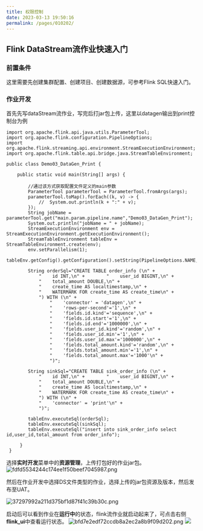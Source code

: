 ```yaml
---
title: 权限控制
date: 2023-03-13 19:50:16
permalink: /pages/010202/
---
```

## Flink DataStream流作业快速入门
### 前置条件
这里需要先创建集群配置、创建项目、创建数据源，可参考Flink SQL快速入门。

### 作业开发
首先先写dataStream流作业，写完后打jar包上传，这里以datagen输出到print控制台为例
```
import org.apache.flink.api.java.utils.ParameterTool;
import org.apache.flink.configuration.PipelineOptions;
import org.apache.flink.streaming.api.environment.StreamExecutionEnvironment;
import org.apache.flink.table.api.bridge.java.StreamTableEnvironment;

public class Demo03_DataGen_Print {

    public static void main(String[] args) {
    
        //通过该方式获取配置文件定义的main参数
        ParameterTool parameterTool = ParameterTool.fromArgs(args);
        parameterTool.toMap().forEach((k, v) -> {
            //  System.out.println(k + ":" + v);
        });
        String jobName = parameterTool.get("main.param.pipeline.name","Demo03_DataGen_Print");
        System.out.println("jobName = " + jobName);
        StreamExecutionEnvironment env = StreamExecutionEnvironment.getExecutionEnvironment();
        StreamTableEnvironment tableEnv = StreamTableEnvironment.create(env);
        env.setParallelism(1);
        tableEnv.getConfig().getConfiguration().setString(PipelineOptions.NAME,jobName);
        
        String orderSql="CREATE TABLE order_info (\n" +
            "    id INT,\n" +        "    user_id BIGINT,\n" +
            "    total_amount DOUBLE,\n" +
            "    create_time AS localtimestamp,\n" +
            "    WATERMARK FOR create_time AS create_time\n" +
            ") WITH (\n" +
                "    'connector' = 'datagen',\n" +
                "    'rows-per-second'='1',\n" +
                "    'fields.id.kind'='sequence',\n" +
                "    'fields.id.start'='1',\n" +
                "    'fields.id.end'='1000000',\n" +
                "    'fields.user_id.kind'='random',\n" +
                "    'fields.user_id.min'='1',\n" +
                "    'fields.user_id.max'='1000000',\n" +
                "    'fields.total_amount.kind'='random',\n" +
                "    'fields.total_amount.min'='1',\n" +
                "    'fields.total_amount.max'='1000'\n" +
                ")";
                
        String sinkSql="CREATE TABLE sink_order_info (\n" +
            "    id INT,\n" +        "    user_id BIGINT,\n" +
            "    total_amount DOUBLE,\n" +
            "    create_time AS localtimestamp,\n" +
            "    WATERMARK FOR create_time AS create_time\n" +
            ") WITH (\n" +
            "    'connector' = 'print'\n" +
            ")";
         
        tableEnv.executeSql(orderSql);
        tableEnv.executeSql(sinkSql);
        tableEnv.executeSql("insert into sink_order_info select id,user_id,total_amount from order_info");
        
     }
 }

```
选择**实时开发**菜单中的**资源管理**，上传打包好的作业jar包。
![fdfd5534244c174ee1f50beef7045987.png](image/quickStart/ds快速入门1.png)

然后在作业开发中选择DS文件类型的作业，选择上传的jar包资源及版本，然后发布至UAT。

![37297992a211d375bf1d87f41c39b30c.png](image/quickStart/ds快速入门2.png)

启动后可以看到作业在**运行中**的状态，flink流作业就启动起来了，可点击右侧**flink_ui**中查看运行状态。
![bfd7e2edf72ccdb8a2ec2a8b9f09d202.png](image/quickStart/ds快速入门3.png)
![](image/quickStart/ds快速入门运行结果.png)
